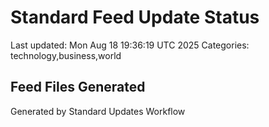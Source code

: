 # Standard Feed Update Status
Last updated: Mon Aug 18 19:36:19 UTC 2025
Categories: technology,business,world

## Feed Files Generated

Generated by Standard Updates Workflow
